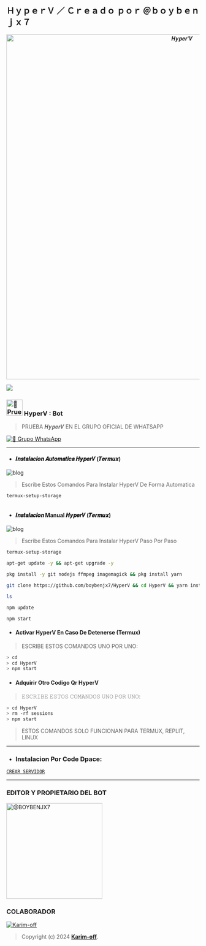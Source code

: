 ## ＨｙｐｅｒＶ ／ Ｃｒｅａｄｏ ｐｏｒ ＠ｂｏｙｂｅｎｊｘ７

<p align="center">
<img src="https://th.bing.com/th/id/OIG2.2FNVUbDyKEPX8Gm0ONr2?pid=ImgGn" alt="𝑯𝒚𝒑𝒆𝒓'𝑽" width="900"/>
</p>

<a href="https://instagram.com/boybenjx7">
<img src="https://img.shields.io/badge/Instagram-E4405F?style=for-the-badge&logo=instagram&logoColor=white">
</a>

### <img src="https://th.bing.com/th/id/OIG2.t6SMLw75Pp9ssDkcg_m7?pid=ImgGn" alt="🎌 Prueba El Bot Aqui" width="42" height="42"> HyperV : Bot

> PRUEBA  𝑯𝒚𝒑𝒆𝒓𝑽 EN EL GRUPO OFICIAL DE WHATSAPP

<a href="https://chat.whatsapp.com/DXAdja6QqGsEqMtuTJNTXn"><img alt="🎌 Grupo WhatsApp" src="https://img.shields.io/badge/Grupo-𝑯𝒚𝒑𝒆𝒓'𝑽-25D366?style=for-the-badge&logo=whatsapp&logoColor=white"/></a>

***

- #### 𝑰𝒏𝒔𝒕𝒂𝒍𝒂𝒄𝒊𝒐𝒏 𝑨𝒖𝒕𝒐𝒎𝒂𝒕𝒊𝒄𝒂 𝑯𝒚𝒑𝒆𝒓𝑽 (𝑻𝒆𝒓𝒎𝒖𝒙)
![blog](https://img.shields.io/badge/Instalacion-Automatica-FF0000?style=for-the-badge)
> Escribe Estos Comandos Para Instalar HyperV De Forma Automatica

```bash
termux-setup-storage
```
```bash

```

- #### 𝑰𝒏𝒔𝒕𝒂𝒍𝒂𝒄𝒊𝒐𝒏 Manual 𝑯𝒚𝒑𝒆𝒓𝑽 (𝑻𝒆𝒓𝒎𝒖𝒙)
![blog](https://img.shields.io/badge/Instalacion-Manual-FF0000?style=for-the-badge)
> Escribe Estos Comandos Para Instalar HyperV Paso Por Paso

```bash
termux-setup-storage
```

```bash
apt-get update -y && apt-get upgrade -y
```

```bash
pkg install -y git nodejs ffmpeg imagemagick && pkg install yarn
```

```bash
git clone https://github.com/boybenjx7/HyperV && cd HyperV && yarn install && npm install
```

```bash
ls
```
```bash
npm update
```

```bash
npm start
```

- #### Activar HyperV En Caso De Detenerse (Termux)
> ESCRIBE ESTOS COMANDOS UNO POR UNO:
```bash
> cd
> cd HyperV
> npm start
```

- #### Adquirir Otro Codigo Qr HyperV
> 𝙴𝚂𝙲𝚁𝙸𝙱𝙴 𝙴𝚂𝚃𝙾𝚂 𝙲𝙾𝙼𝙰𝙽𝙳𝙾𝚂 𝚄𝙽𝙾 𝙿𝙾𝚁 𝚄𝙽𝙾:
```bash
> cd HyperV
> rm -rf sessions
> npm start
```


> ESTOS COMANDOS SOLO FUNCIONAN PARA TERMUX, REPLIT, LINUX

----
- ### Instalacion Por Code Dpace:

[`CREAR SERVIDOR`](https://github.com/codespaces/new?skip_quickstart=true&machine=basicLinux32gb&repo=674862525&ref=main&geo=UsEast)
***


### EDITOR Y PROPIETARIO DEL BOT
<a href="https://github.com/boybenjx7"><img src="https://th.bing.com/th/id/OIG2.t6SMLw75Pp9ssDkcg_m7?pid=ImgGn" width="250" height="250" alt="@BOYBENJX7"/></a>


###  COLABORADOR
[![Karim-off](https://github.com/Karim-off.png?size=100)](https://github.com/Karim-off) 
> Copyright (c) 2024 **[Karim-off](https://github.com/Karim-off/blob/master/LICENSE)**.

